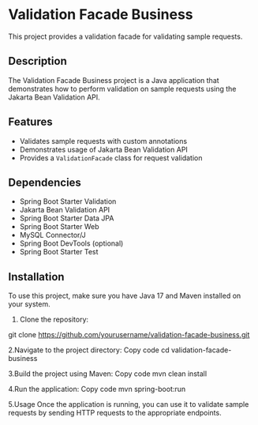 # Validation Facade Business

This project provides a validation facade for validating sample requests.

## Description

The Validation Facade Business project is a Java application that demonstrates how to perform validation on sample requests using the Jakarta Bean Validation API.

## Features

- Validates sample requests with custom annotations
- Demonstrates usage of Jakarta Bean Validation API
- Provides a `ValidationFacade` class for request validation

## Dependencies

- Spring Boot Starter Validation
- Jakarta Bean Validation API
- Spring Boot Starter Data JPA
- Spring Boot Starter Web
- MySQL Connector/J
- Spring Boot DevTools (optional)
- Spring Boot Starter Test

## Installation

To use this project, make sure you have Java 17 and Maven installed on your system.

1. Clone the repository:
 
git clone https://github.com/yourusername/validation-facade-business.git

2.Navigate to the project directory:
Copy code
cd validation-facade-business

3.Build the project using Maven:
Copy code
mvn clean install

4.Run the application:
Copy code
mvn spring-boot:run

5.Usage
Once the application is running, you can use it to validate sample requests by sending HTTP requests to the appropriate endpoints.
